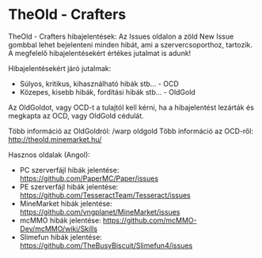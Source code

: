 # TheOld - Crafters
TheOld - Crafters hibajelentések:
Az Issues oldalon a zöld New Issue gombbal lehet bejelenteni minden hibát, ami a szervercsoporthoz, tartozik.
A megfelelő hibajelentésekért értékes jutalmat is adunk!

Hibajelentésekért járó jutalmak:
- Súlyos, kritikus, kihasználható hibák stb... - OCD
- Közepes, kisebb hibák, fordítási hibák stb... - OldGold


Az OldGoldot, vagy OCD-t a tulajtól kell kérni, ha a hibajelentést lezárták és megkapta az OCD, vagy OldGold cédulát.

Több információ az OldGoldról: /warp oldgold
Több információ az OCD-ről: http://theold.minemarket.hu/


Hasznos oldalak (Angol):
- PC szerverfájl hibák jelentése: https://github.com/PaperMC/Paper/issues
- PE szerverfájl hibák jelentése: https://github.com/TesseractTeam/Tesseract/issues
- MineMarket hibák jelentése: https://github.com/vngplanet/MineMarket/issues
- mcMMO hibák jelentése: https://github.com/mcMMO-Dev/mcMMO/wiki/Skills
- Slimefun hibák jelentése: https://github.com/TheBusyBiscuit/Slimefun4/issues
